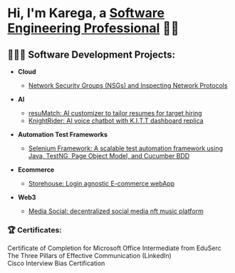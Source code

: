 <h1>Hi, I'm Karega, a <a href="https://www.linkedin.com/in/karega-carrington/">Software Engineering Professional</a> 👋🏾</h1>

<h2>👨🏾‍💻 Software Development Projects:</h2>

- <b>Cloud</b>
  - [Network Security Groups (NSGs) and Inspecting Network Protocols](https://github.com/KaregaCarrington/network-protocols/)

- <b>AI</b>
  - [resuMatch: AI customizer to tailor resumes for target hiring](https://github.com/karegacarrington/resuMATCH)
  - [KnightRider: AI voice chatbot with K.I.T.T dashboard replica](https://github.com/KaregaCarrington/KnightRiderAI)

- <b>Automation Test Frameworks</b>
  - [Selenium Framework: A scalable test automation framework using Java, TestNG, Page Object Model, and Cucumber BDD](https://github.com/KaregaCarrington/seleniumFramework2022)

- <b>Ecommerce</b>
  - [Storehouse: Login agnostic E-commerce webApp](https://github.com/KaregaCarrington/storehouse)

- <b>Web3</b>
  - [Media Social: decentralized social media nft music platform](https://github.com/KaregaCarrington/media_social)

<b>
<h3>🏆 Certificates:</h3>
</b>
Certificate of Completion for Microsoft Office Intermediate from EduSerc
  </br>
The Three Pillars of Effective Communication (LinkedIn)
  </br>
 Cisco Interview Bias Certification
